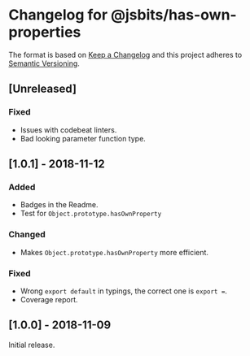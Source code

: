 # Changelog for @jsbits/has-own-properties

The format is based on [Keep a Changelog](https://keepachangelog.com/en/1.0.0/) and this project adheres to [Semantic Versioning](https://semver.org/spec/v2.0.0.html).

## \[Unreleased]

### Fixed

- Issues with codebeat linters.
- Bad looking parameter function type.

## \[1.0.1] - 2018-11-12

### Added

- Badges in the Readme.
- Test for `Object.prototype.hasOwnProperty`

### Changed

- Makes `Object.prototype.hasOwnProperty` more efficient.

### Fixed

- Wrong `export default` in typings, the correct one is `export =`.
- Coverage report.

## \[1.0.0] - 2018-11-09

Initial release.
